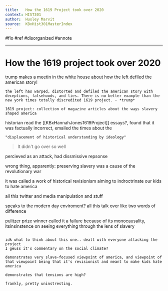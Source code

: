 ```yaml
---
title:   How the 1619 Project took over 2020
context: HIST301
author:  Huxley Marvit
source:  KBxHist301MasterIndex
---
```


#flo #ref #disorganized #annote

---


# How the 1619 project took over 2020

trump makes a meetin in the white house about how the left defiled the american story!

```ad-qoute
the left has warped, distorted and defiled the american story with deceptions, falsehoods, and lies. There is no better example than the new york times totally discredited 1619 project. - *trump*
```

```ad-def
1619 project: collection of magazine articles about the ways slavery shaped america
```

historian read the [[KBxHannahJones1619Project]] essays?, found that it was factually incorrect, emailed the times about the 

```ad-important 
"displacement of historical understanding by ideology"
```

> It didn't go over so well

percieved as an attack, had dissmissive repsonse


wrong thing, apparently: preserving slavery was a cause of the revolutionary war

it was called a work of historical revisionism aiming to indroctrinate our kids to hate america

all this twitter and media manipulation and stuff

speaks to the modern day enviroment? all this talk over like two words of difference

pulitzer prize winner called it a failure because of its monocausality, itsinsinstence on seeing everything through the lens of slavery 


```ad-reflection

idk what to think about this one.. dealt with everyone attacking the project 
I geuss it's commentary on the social climate? 

demonstrates very slave-focused viewpoint of america, and viewpoint of that viewpoint being that it's revisionist and meant to make kids hate america

demonstrates that tensions are high?

frankly, pretty uninstresting.



```






















